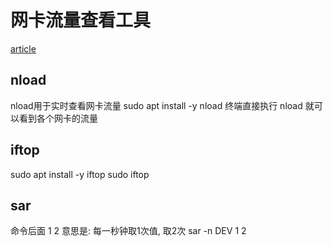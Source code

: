 # 网卡流量查看工具

[article](https://blog.csdn.net/weixin_40274679/article/details/107430662)

## nload

nload用于实时查看网卡流量
sudo apt install -y nload
终端直接执行 nload 就可以看到各个网卡的流量

## iftop

sudo apt install -y iftop
sudo iftop

## sar

命令后面 1 2 意思是: 每一秒钟取1次值, 取2次
sar -n DEV 1 2
